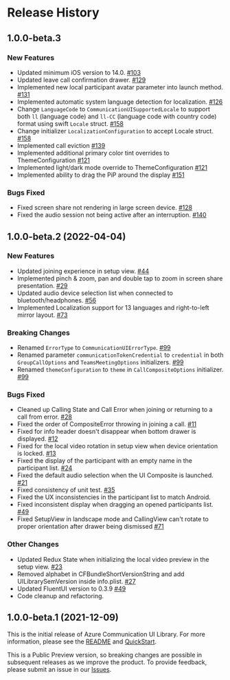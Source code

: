 # Release History
## 1.0.0-beta.3
### New Features
- Updated minimum iOS version to 14.0. [#103](https://github.com/Azure/communication-ui-library-ios/pull/103)
- Updated leave call confirmation drawer. [#129](https://github.com/Azure/communication-ui-library-ios/pull/129)
- Implemented new local participant avatar parameter into launch method. [#131](https://github.com/Azure/communication-ui-library-ios/pull/131)
- Implemented automatic system language detection for localization. [#126](https://github.com/Azure/communication-ui-library-ios/pull/126)
- Change `LanguageCode` to `CommunicationUISupportedLocale` to support both `ll` (language code) and `ll-CC` (language code with country code) format using swift `Locale` struct. [#158](https://github.com/Azure/communication-ui-library-ios/pull/133)
- Change initializer  `LocalizationConfiguration` to accept Locale struct. [#158](https://github.com/Azure/communication-ui-library-ios/pull/133)
- Implemented call eviction [#139](https://github.com/Azure/communication-ui-library-ios/pull/139)
- Implemented additional primary color tint overrides to ThemeConfiguration [#121](https://github.com/Azure/communication-ui-library-ios/pull/121)
- Implemented light/dark mode override to ThemeConfiguration [#121](https://github.com/Azure/communication-ui-library-ios/pull/121)
- Implemented ability to drag the PiP around the display [#151](https://github.com/Azure/communication-ui-library-ios/pull/151)

### Bugs Fixed
- Fixed screen share not rendering in large screen device. [#128](https://github.com/Azure/communication-ui-library-ios/pull/128)
- Fixed the audio session not being active after an interruption. [#140](https://github.com/Azure/communication-ui-library-ios/pull/140)

## 1.0.0-beta.2 (2022-04-04)
### New Features
- Updated joining experience in setup view. [#44](https://github.com/Azure/communication-ui-library-ios/pull/44)
- Implemented pinch & zoom, pan and double tap to zoom in screen share presentation. [#29](https://github.com/Azure/communication-ui-library-ios/pull/29)
- Updated audio device selection list when connected to bluetooth/headphones. [#56](https://github.com/Azure/communication-ui-library-ios/pull/56)
- Implemented Localization support for 13 languages and right-to-left mirror layout. [#73](https://github.com/Azure/communication-ui-library-ios/pull/73) 
 
### Breaking Changes
- Renamed `ErrorType` to `CommunicationUIErrorType`. [#99](https://github.com/Azure/communication-ui-library-ios/pull/99)
- Renamed parameter `communicationTokenCredential` to `credential` in both `GroupCallOptions` and `TeamsMeetingOptions` initializers. [#99](https://github.com/Azure/communication-ui-library-ios/pull/99)
- Renamed `themeConfiguration` to `theme` in `CallCompositeOptions` initializer. [#99](https://github.com/Azure/communication-ui-library-ios/pull/99)

### Bugs Fixed
- Cleaned up Calling State and Call Error when joining or returning to a call from error. [#28](https://github.com/Azure/communication-ui-library-ios/pull/28)
- Fixed the order of CompositeError throwing in joining a call. [#11](https://github.com/Azure/communication-ui-library-ios/pull/11)
- Fixed for info header doesn't disappear when bottom drawer is displayed. [#12](https://github.com/Azure/communication-ui-library-ios/pull/12)
- Fixed for the local video rotation in setup view when device orientation is locked. [#13](https://github.com/Azure/communication-ui-library-ios/pull/13)
- Fixed the display of the participant with an empty name in the participant list. [#24](https://github.com/Azure/communication-ui-library-ios/pull/24)
- Fixed the default audio selection when the UI Composite is launched. [#21](https://github.com/Azure/communication-ui-library-ios/pull/21)
- Fixed consistency of unit test. [#35](https://github.com/Azure/communication-ui-library-ios/pull/35)
- Fixed the UX inconsistencies in the participant list to match Android.
- Fixed inconsistent display when dragging an opened participants list. [#49](https://github.com/Azure/communication-ui-library-ios/pull/49)
- Fixed SetupView in landscape mode and CallingView can't rotate to proper orientation after drawer being dismissed [#71](https://github.com/Azure/communication-ui-library-ios/pull/71)

### Other Changes
- Updated Redux State when initializing the local video preview in the setup view. [#23](https://github.com/Azure/communication-ui-library-ios/pull/23)
- Removed alphabet in CFBundleShortVersionString and add UILibrarySemVersion inside info.plist. [#27](https://github.com/Azure/communication-ui-library-ios/pull/27)
- Updated FluentUI version to 0.3.9 [#49](https://github.com/Azure/communication-ui-library-ios/pull/49)
- Code cleanup and refactoring.

## 1.0.0-beta.1 (2021-12-09)
This is the initial release of Azure Communication UI Library. For more information, please see the [README](README.md) and [QuickStart](https://docs.microsoft.com/en-us/azure/communication-services/quickstarts/ui-library/get-started-call?tabs=kotlin&pivots=platform-ios).

This is a Public Preview version, so breaking changes are possible in subsequent releases as we improve the product. To provide feedback, please submit an issue in our [Issues](https://github.com/Azure/communication-ui-library-ios/issues).
